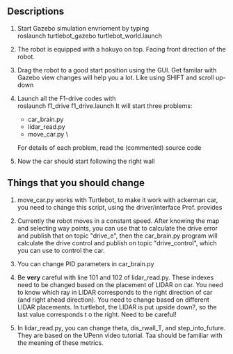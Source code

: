 ## Descriptions

1. Start Gazebo simulation envrioment by typing \
	roslaunch turtlebot_gazebo turtlebot_world.launch

2. The robot is equipped with a hokuyo on top. Facing front direction of the robot. 
 
3. Drag the robot to a good start position using the GUI. Get familar with Gazebo view changes will help you a lot. Like using SHIFT and scroll up-down

4. Launch all the F1-drive codes with \
	roslaunch f1_drive f1_drive.launch
	It will start three problems:
	- car_brain.py
	- lidar_read.py
	- move_car.py  \
	
	For details of each problem, read the (commented) source code

5. Now the car should start following the right wall 


## Things that you should change

1. move_car.py works with Turtlebot, to make it work with ackerman car, you need to change this script, using the driver/interface Prof. provides

2. Currently the robot moves in a constant speed. After knowing the map and selecting way points, you can use that to calculate the drive error and publish that on topic "drive_e", then the car_brain.py program will calculate the drive control and publish on topic "drive_control", which you can use to control the car.

3. You can change PID parameters in car_brain.py

4. Be **very** careful with line 101 and 102 of lidar_read.py. These indexes need to be changed based on the placement of LIDAR on car. You need to know which ray in LIDAR corresponds to the right direction of car (and right ahead direction). You need to change based on different LIDAR placements. In turtlebot, the LIDAR is put upside down?, so the last value corresponds t o the right. Need to be careful! 

5. In lidar_read.py, you can change theta, dis_rwall_T, and step_into_future. They are based on the UPenn video tutorial. Taa should be familiar with the meaning of these metrics.

